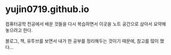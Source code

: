 # yujin0719.github.io

컴퓨터공학 전공에서 배운 것들을 다시 복습하면서 이곳을 노트 공간으로 삼아서 요약해놓으려고 한다.

블로그, 책, 유투브를 보면서 내가 한 공부를 정리해두는 것이기 때문에, 참고를 많이 했다...
